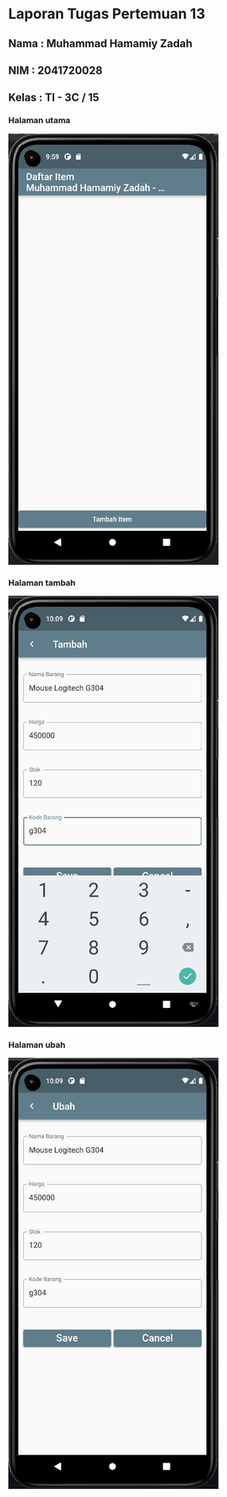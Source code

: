 # Laporan Tugas Pertemuan 13
## Nama : Muhammad Hamamiy Zadah
## NIM  : 2041720028
## Kelas : TI - 3C / 15
### Halaman utama
![Screenshot](ScreenShot/1.png)
### Halaman tambah
![Screenshot](ScreenShot/2.png)
### Halaman ubah
![Screenshot](ScreenShot/3.png)

